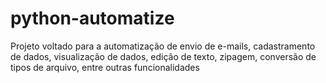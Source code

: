 # python-automatize
Projeto voltado para a automatização de envio de e-mails, cadastramento de dados, visualização de dados, edição de texto, zipagem, conversão de tipos de arquivo, entre outras funcionalidades
